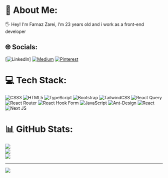 # 💫 About Me:
🖐️ Hey! I'm Farnaz Zarei, I'm 23 years old and i work as a front-end developer


## 🌐 Socials:
[![LinkedIn](https://img.shields.io/badge/LinkedIn-%230077B5.svg?logo=linkedin&logoColor=white)] [![Medium](https://img.shields.io/badge/Medium-12100E?logo=medium&logoColor=white)](https://medium.com/@Farnaz_zri) [![Pinterest](https://img.shields.io/badge/Pinterest-%23E60023.svg?logo=Pinterest&logoColor=white)](https://pinterest.com/farnaz_zri) 

# 💻 Tech Stack:
![CSS3](https://img.shields.io/badge/css3-%231572B6.svg?style=for-the-badge&logo=css3&logoColor=white) ![HTML5](https://img.shields.io/badge/html5-%23E34F26.svg?style=for-the-badge&logo=html5&logoColor=white) ![TypeScript](https://img.shields.io/badge/typescript-%23007ACC.svg?style=for-the-badge&logo=typescript&logoColor=white) ![Bootstrap](https://img.shields.io/badge/bootstrap-%238511FA.svg?style=for-the-badge&logo=bootstrap&logoColor=white) ![TailwindCSS](https://img.shields.io/badge/tailwindcss-%2338B2AC.svg?style=for-the-badge&logo=tailwind-css&logoColor=white) ![React Query](https://img.shields.io/badge/-React%20Query-FF4154?style=for-the-badge&logo=react%20query&logoColor=white) ![React Router](https://img.shields.io/badge/React_Router-CA4245?style=for-the-badge&logo=react-router&logoColor=white) ![React Hook Form](https://img.shields.io/badge/React%20Hook%20Form-%23EC5990.svg?style=for-the-badge&logo=reacthookform&logoColor=white) ![JavaScript](https://img.shields.io/badge/javascript-%23323330.svg?style=for-the-badge&logo=javascript&logoColor=%23F7DF1E) ![Ant-Design](https://img.shields.io/badge/-AntDesign-%230170FE?style=for-the-badge&logo=ant-design&logoColor=white) ![React](https://img.shields.io/badge/react-%2320232a.svg?style=for-the-badge&logo=react&logoColor=%2361DAFB) ![Next JS](https://img.shields.io/badge/Next-black?style=for-the-badge&logo=next.js&logoColor=white)
# 📊 GitHub Stats:
![](https://github-readme-stats.vercel.app/api?username=farnaz79&theme=tokyonight&hide_border=false&include_all_commits=false&count_private=false)<br/>
![](https://github-readme-streak-stats.herokuapp.com/?user=farnaz79&theme=tokyonight&hide_border=false)<br/>
![](https://github-readme-stats.vercel.app/api/top-langs/?username=farnaz79&theme=tokyonight&hide_border=false&include_all_commits=false&count_private=false&layout=compact)

---
[![](https://visitcount.itsvg.in/api?id=farnaz79&icon=0&color=0)](https://visitcount.itsvg.in)

<!-- Proudly created with GPRM ( https://gprm.itsvg.in ) -->
